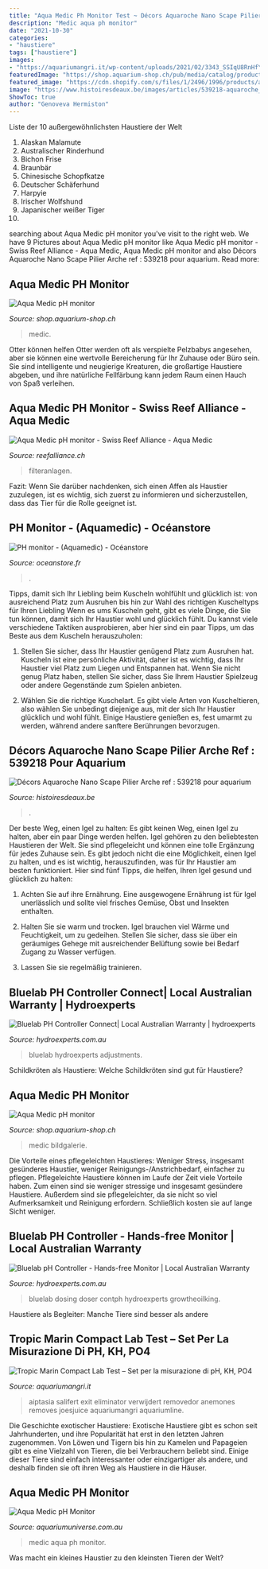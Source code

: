```yaml
---
title: "Aqua Medic Ph Monitor Test ~ Décors Aquaroche Nano Scape Pilier Arche Ref : 539218 Pour Aquarium"
description: "Medic aqua ph monitor"
date: "2021-10-30"
categories:
- "haustiere"
tags: ["haustiere"]
images:
- "https://aquariumangri.it/wp-content/uploads/2021/02/3343_SSIqU8RnHfYW_large-560x560.jpg"
featuredImage: "https://shop.aquarium-shop.ch/pub/media/catalog/product/cache/cc7a8215ecf3d4e124b2a0d7e27943bf/A/M/AM203_3863.jpg"
featured_image: "https://cdn.shopify.com/s/files/1/2496/1996/products/aqua_medic_ph_monitor_1200x1200.jpg?v=1559283606"
image: "https://www.histoiresdeaux.be/images/articles/539218-aquaroche_bg.jpg"
ShowToc: true
author: "Genoveva Hermiston"
---
```



Liste der 10 außergewöhnlichsten Haustiere der Welt
1. Alaskan Malamute
2. Australischer Rinderhund
3. Bichon Frise
4. Braunbär
5. Chinesische Schopfkatze
6. Deutscher Schäferhund
7. Harpyie
8. Irischer Wolfshund
9. Japanischer weißer Tiger
10.

	

		
searching about Aqua Medic pH monitor you've visit to the right web. We have 9 Pictures about Aqua Medic pH monitor like Aqua Medic pH monitor - Swiss Reef Alliance - Aqua Medic, Aqua Medic pH monitor and also Décors Aquaroche Nano Scape Pilier Arche ref : 539218 pour aquarium. Read more:
		
    
## Aqua Medic PH Monitor

<img loading=lazy src="https://shop.aquarium-shop.ch/pub/media/catalog/product/cache/cc7a8215ecf3d4e124b2a0d7e27943bf/A/M/AM203_3863.jpg" onerror="this.onerror=null;this.src='https://tse3.mm.bing.net/th?id=OIP.lXvdYUQlES8FyceUUE428AAAAA&amp;pid=15.1';" alt="Aqua Medic pH monitor">

_Source: shop.aquarium-shop.ch_

>medic. 

	

Otter können helfen
Otter werden oft als verspielte Pelzbabys angesehen, aber sie können eine wertvolle Bereicherung für Ihr Zuhause oder Büro sein. Sie sind intelligente und neugierige Kreaturen, die großartige Haustiere abgeben, und ihre natürliche Fellfärbung kann jedem Raum einen Hauch von Spaß verleihen.

    
## Aqua Medic PH Monitor - Swiss Reef Alliance - Aqua Medic

<img loading=lazy src="https://reefalliance.ch/wp-content/uploads/2020/07/Aqua-Medic-pH-Monitor4-600x600.jpg" onerror="this.onerror=null;this.src='https://tse4.mm.bing.net/th?id=OIP.rastS0OG30BEQDgNgPBgXwHaHa&amp;pid=15.1';" alt="Aqua Medic pH monitor - Swiss Reef Alliance - Aqua Medic">

_Source: reefalliance.ch_

>filteranlagen. 

	

Fazit: Wenn Sie darüber nachdenken, sich einen Affen als Haustier zuzulegen, ist es wichtig, sich zuerst zu informieren und sicherzustellen, dass das Tier für die Rolle geeignet ist.

    
## PH Monitor - (Aquamedic) - Océanstore

<img loading=lazy src="https://www.oceanstore.fr/WebRoot/ce_fr3/Shops/295366/5B2A/4180/CDB5/D6E6/DC65/C0A8/190E/3ADB/index_2.jpg" onerror="this.onerror=null;this.src='https://tse2.mm.bing.net/th?id=OIP.JRaXrlmaqMjUksW7_Q_PSAHaHa&amp;pid=15.1';" alt="PH monitor - (Aquamedic) - Océanstore">

_Source: oceanstore.fr_

>. 

	

Tipps, damit sich Ihr Liebling beim Kuscheln wohlfühlt und glücklich ist: von ausreichend Platz zum Ausruhen bis hin zur Wahl des richtigen Kuscheltyps für Ihren Liebling
Wenn es ums Kuscheln geht, gibt es viele Dinge, die Sie tun können, damit sich Ihr Haustier wohl und glücklich fühlt. Du kannst viele verschiedene Taktiken ausprobieren, aber hier sind ein paar Tipps, um das Beste aus dem Kuscheln herauszuholen:
1. Stellen Sie sicher, dass Ihr Haustier genügend Platz zum Ausruhen hat. Kuscheln ist eine persönliche Aktivität, daher ist es wichtig, dass Ihr Haustier viel Platz zum Liegen und Entspannen hat. Wenn Sie nicht genug Platz haben, stellen Sie sicher, dass Sie Ihrem Haustier Spielzeug oder andere Gegenstände zum Spielen anbieten.

2. Wählen Sie die richtige Kuschelart. Es gibt viele Arten von Kuscheltieren, also wählen Sie unbedingt diejenige aus, mit der sich Ihr Haustier glücklich und wohl fühlt. Einige Haustiere genießen es, fest umarmt zu werden, während andere sanftere Berührungen bevorzugen.

    
## Décors Aquaroche Nano Scape Pilier Arche Ref : 539218 Pour Aquarium

<img loading=lazy src="https://www.histoiresdeaux.be/images/articles/539218-aquaroche_bg.jpg" onerror="this.onerror=null;this.src='https://tse4.mm.bing.net/th?id=OIP.EfeKirB0F8rANck67nARNQHaH-&amp;pid=15.1';" alt="Décors Aquaroche Nano Scape Pilier Arche ref : 539218 pour aquarium">

_Source: histoiresdeaux.be_

>. 

	

Der beste Weg, einen Igel zu halten: Es gibt keinen Weg, einen Igel zu halten, aber ein paar Dinge werden helfen.
Igel gehören zu den beliebtesten Haustieren der Welt. Sie sind pflegeleicht und können eine tolle Ergänzung für jedes Zuhause sein. Es gibt jedoch nicht die eine Möglichkeit, einen Igel zu halten, und es ist wichtig, herauszufinden, was für Ihr Haustier am besten funktioniert. Hier sind fünf Tipps, die helfen, Ihren Igel gesund und glücklich zu halten:
1. Achten Sie auf ihre Ernährung. Eine ausgewogene Ernährung ist für Igel unerlässlich und sollte viel frisches Gemüse, Obst und Insekten enthalten.

2. Halten Sie sie warm und trocken. Igel brauchen viel Wärme und Feuchtigkeit, um zu gedeihen. Stellen Sie sicher, dass sie über ein geräumiges Gehege mit ausreichender Belüftung sowie bei Bedarf Zugang zu Wasser verfügen.

3. Lassen Sie sie regelmäßig trainieren.

    
## Bluelab PH Controller Connect| Local Australian Warranty | Hydroexperts

<img loading=lazy src="https://www.hydroexperts.com.au/assets/full/PHMTR60102.jpg?20180706141528" onerror="this.onerror=null;this.src='https://tse3.mm.bing.net/th?id=OIP.-s344kDhl4pQxFtaqb642gHaHa&amp;pid=15.1';" alt="Bluelab PH Controller Connect| Local Australian Warranty | hydroexperts">

_Source: hydroexperts.com.au_

>bluelab hydroexperts adjustments. 

	

Schildkröten als Haustiere: Welche Schildkröten sind gut für Haustiere?

    
## Aqua Medic PH Monitor

<img loading=lazy src="https://shop.aquarium-shop.ch/pub/media/catalog/product/cache/973db487554badfe42f92cf0ecb3eb4a/A/M/AM203_3863.jpg" onerror="this.onerror=null;this.src='https://tse1.mm.bing.net/th?id=OIP.sglN6QH2nsKoTciQvHYXFQHaHa&amp;pid=15.1';" alt="Aqua Medic pH monitor">

_Source: shop.aquarium-shop.ch_

>medic bildgalerie. 

	

Die Vorteile eines pflegeleichten Haustieres: Weniger Stress, insgesamt gesünderes Haustier, weniger Reinigungs-/Anstrichbedarf, einfacher zu pflegen.
Pflegeleichte Haustiere können im Laufe der Zeit viele Vorteile haben. Zum einen sind sie weniger stressige und insgesamt gesündere Haustiere. Außerdem sind sie pflegeleichter, da sie nicht so viel Aufmerksamkeit und Reinigung erfordern. Schließlich kosten sie auf lange Sicht weniger.

    
## Bluelab PH Controller - Hands-free Monitor | Local Australian Warranty

<img loading=lazy src="https://www.hydroexperts.com.au/assets/full/PHMTR30104.jpg?20180706133632" onerror="this.onerror=null;this.src='https://tse3.mm.bing.net/th?id=OIP.5GacE-q-19Zp34m13lRiPQHaHa&amp;pid=15.1';" alt="Bluelab pH Controller - Hands-free Monitor | Local Australian Warranty">

_Source: hydroexperts.com.au_

>bluelab dosing doser contph hydroexperts growtheoilking. 

	

Haustiere als Begleiter: Manche Tiere sind besser als andere

    
## Tropic Marin Compact Lab Test – Set Per La Misurazione Di PH, KH, PO4

<img loading=lazy src="https://aquariumangri.it/wp-content/uploads/2021/02/3343_SSIqU8RnHfYW_large-560x560.jpg" onerror="this.onerror=null;this.src='https://tse3.mm.bing.net/th?id=OIP.BW9Esz31TgAGXlBQrDQuugHaHa&amp;pid=15.1';" alt="Tropic Marin Compact Lab Test – Set per la misurazione di pH, KH, PO4">

_Source: aquariumangri.it_

>aiptasia salifert exit eliminator verwijdert removedor anemones removes joesjuice aquariumangri aquariumline. 

	

Die Geschichte exotischer Haustiere:
Exotische Haustiere gibt es schon seit Jahrhunderten, und ihre Popularität hat erst in den letzten Jahren zugenommen. Von Löwen und Tigern bis hin zu Kamelen und Papageien gibt es eine Vielzahl von Tieren, die bei Verbrauchern beliebt sind. Einige dieser Tiere sind einfach interessanter oder einzigartiger als andere, und deshalb finden sie oft ihren Weg als Haustiere in die Häuser.

    
## Aqua Medic PH Monitor

<img loading=lazy src="https://cdn.shopify.com/s/files/1/2496/1996/products/aqua_medic_ph_monitor_1200x1200.jpg?v=1559283606" onerror="this.onerror=null;this.src='https://tse3.mm.bing.net/th?id=OIP.QGlXs-BeRfMsHiJIE32eQAHaHa&amp;pid=15.1';" alt="Aqua Medic pH Monitor">

_Source: aquariumuniverse.com.au_

>medic aqua ph monitor. 

	

Was macht ein kleines Haustier zu den kleinsten Tieren der Welt?

